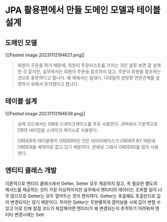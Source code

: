 # JPA 활용편에서 만들 도메인 모델과 테이블 설계
## 도메인 모델
![[Pasted image 20231112194621.png]]
> 회원이 주문을 하기 때문에, 회원이 주문리스트를 가지는 것은 얼핏 보면 잘 설계한 것 같지만, 실무에서는 회원이 주문을 참조하지 않고, 주문이 회원을 참조하는 것으로 충분하다고 합니다. 예
> 제에서는 일대다, 다대일의 양방향 연관관계를 설명하기 위해서 추가했다고 합니다.

## 테이블 설계
![[Pasted image 20231112194636.png]]

> 실제 코드에서는 DB에 스네이크케이스를 주로 사용한다. JPA에서 기본적으로 DB의 네이밍을 스네이크 케이스로 사용한다.

> ORDER의 테이블명이 ORDERS인 것은 데이터베이스가 ORDER BY 때문에  ORDER를 예약어로 잡고 있기 때문이다. 관례상 그래서 ORDERS를 많이 사용한다.

## 엔티티 클래스 개발
이론적으로 엔티티 클래스에서 Getter, Setter 모두 제공하지 않고, 꼭 필요한 별도의 메서드를 제공하는 것이 가장 이상적이지만 실무에서 엔티티의 데이터는 조회할 일이 너무 많으므로 Getter는 모두 열어두는 것이 편리하다. Getter는 호출해도 호출만으로 값이 변경되지는 않기 때문이다.
하지만 Setter는 무분별하게 열어놨을 시에 값이 변할 수 있고 이로 인해 점점 코드가 복잡해지면 엔티티가 왜 변경되는지 추적하기 어려워져 엔티티 변경시에는 Sett